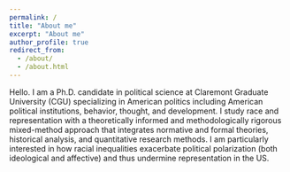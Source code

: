 ```yaml
---
permalink: /
title: "About me"
excerpt: "About me"
author_profile: true
redirect_from: 
  - /about/
  - /about.html
---
```


Hello. I am a Ph.D. candidate in political science at Claremont Graduate University (CGU) specializing in American politics including American political institutions, behavior, thought, and development. I study race and representation with a theoretically informed and methodologically rigorous mixed-method approach that integrates normative and formal theories, historical analysis, and quantitative research methods. I am particularly interested in how racial inequalities exacerbate political polarization (both ideological and affective) and thus undermine representation in the US.
